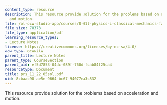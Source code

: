 ```yaml
---
content_type: resource
description: This resource provide solution for the problems based on acceleration
  and motion.
file: /ol-ocw-studio-app/courses/8-01l-physics-i-classical-mechanics-fall-2005/8cbaac98ae5e9664bc6794077ea3c832_prs_11_22_05sol.pdf
file_size: 78373
file_type: application/pdf
learning_resource_types:
- Lecture Notes
license: https://creativecommons.org/licenses/by-nc-sa/4.0/
ocw_type: OCWFile
parent_title: Lecture Notes
parent_type: CourseSection
parent_uid: ef5d7853-04dc-089f-760d-fcab84f25ca4
resourcetype: Document
title: prs_11_22_05sol.pdf
uid: 8cbaac98-ae5e-9664-bc67-94077ea3c832
---
```

This resource provide solution for the problems based on acceleration and motion.